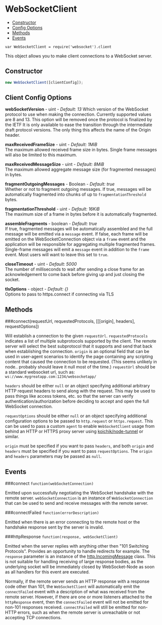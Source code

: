 WebSocketClient
===============

* [Constructor](#constructor)
* [Config Options](#client-config-options)
* [Methods](#methods)
* [Events](#events)

`var WebSocketClient = require('websocket').client`

This object allows you to make client connections to a WebSocket server.

Constructor
-----------
```javascript
new WebSocketClient([clientConfig]);
```

Client Config Options
---------------------
**webSocketVersion** - uint - *Default: 13*
Which version of the WebSocket protocol to use when making the connection.  Currently supported values are 8 and 13.
This option will be removed once the protocol is finalized by the IETF It is only available to ease the transition through the intermediate draft protocol versions. The only thing this affects the name of the Origin header.

**maxReceivedFrameSize** - uint - *Default: 1MiB*  
The maximum allowed received frame size in bytes.  Single frame messages will also be limited to this maximum.

**maxReceivedMessageSize** - uint - *Default: 8MiB*  
The maximum allowed aggregate message size (for fragmented messages) in bytes.
            
**fragmentOutgoingMessages** - Boolean - *Default: true*  
Whether or not to fragment outgoing messages.  If true, messages will be automatically fragmented into chunks of up to `fragmentationThreshold` bytes.
            
**fragmentationThreshold** - uint - *Default: 16KiB*  
The maximum size of a frame in bytes before it is automatically fragmented.

**assembleFragments** - boolean - *Default: true*  
If true, fragmented messages will be automatically assembled and the full message will be emitted via a `message` event. If false, each frame will be emitted on the WebSocketConnection object via a `frame` event and the application will be responsible for aggregating multiple fragmented frames.  Single-frame messages will emit a `message` event in addition to the `frame` event. Most users will want to leave this set to `true`.

**closeTimeout** - uint - *Default: 5000*  
The number of milliseconds to wait after sending a close frame for an acknowledgement to come back before giving up and just closing the socket.

**tlsOptions** - object - *Default: {}*  
Options to pass to https.connect if connecting via TLS


Methods
-------
###connect(requestUrl, requestedProtocols, [[[origin], headers], requestOptions])

Will establish a connection to the given `requestUrl`.  `requestedProtocols` indicates a list of multiple subprotocols supported by the client.  The remote server will select the best subprotocol that it supports and send that back when establishing the connection.  `origin` is an optional field that can be used in user-agent scenarios to identify the page containing any scripting content that caused the connection to be requested.  (This seems unlikely in node.. probably should leave it null most of the time.)  `requestUrl` should be a standard websocket url, such as:
`ws://www.mygreatapp.com:1234/websocketapp/`

`headers` should be either `null` or an object specifying additional arbitrary HTTP request headers to send along with the request.  This may be used to pass things like access tokens, etc. so that the server can verify authentication/authorization before deciding to accept and open the full WebSocket connection.

`requestOptions` should be either `null` or an object specifying additional configuration options to be passed to `http.request` or `https.request`.  This can be used to pass a custom `agent` to enable `WebSocketClient` usage from behind an HTTP or HTTPS proxy server using [koichik/node-tunnel](https://github.com/koichik/node-tunnel) or similar.

`origin` must be specified if you want to pass `headers`, and both `origin` and `headers` must be specified if you want to pass `requestOptions`.  The `origin` and `headers` parameters may be passed as `null`.


Events
------
###connect
`function(webSocketConnection)`

Emitted upon successfully negotiating the WebSocket handshake with the remote server.  `webSocketConnection` is an instance of `WebSocketConnection` that can be used to send and receive messages with the remote server.

###connectFailed
`function(errorDescription)`

Emitted when there is an error connecting to the remote host or the handshake response sent by the server is invalid.

###httpResponse
`function(response, webSocketClient)`

Emitted when the server replies with anything other then "101 Switching Protocols".  Provides an opportunity to handle redirects for example. The `response` parameter is an instance of the [http.IncomingMessage](http://nodejs.org/api/http.html#http_http_incomingmessage) class.  This is not suitable for handling receiving of large response bodies, as the underlying socket will be immediately closed by WebSocket-Node as soon as all handlers for this event are executed.

Normally, if the remote server sends an HTTP response with a response code other than 101, the `WebSocketClient` will automatically emit the `connectFailed` event with a description of what was received from the remote server.  However, if there are one or more listeners attached to the `httpResponse` event, then the `connectFailed` event will not be emitted for non-101 responses received.  `connectFailed` will still be emitted for non-HTTP errors, such as when the remote server is unreachable or not accepting TCP connections.
